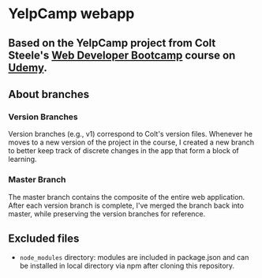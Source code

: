 # YelpCamp webapp

## Based on the YelpCamp project from Colt Steele's [Web Developer Bootcamp](https://www.udemy.com/the-web-developer-bootcamp/) course on [Udemy](https://www.udemy.com).

## About branches

### Version Branches
Version branches (e.g., v1) correspond to Colt's version files. Whenever he moves to a new version of the project in the course, I created a new branch to better keep track of discrete changes in the app that form a block of learning.

### Master Branch
The master branch contains the composite of the entire web application. After each version branch is complete, I've merged the branch back into master, while preserving the version branches for reference.

## Excluded files
* `node_modules` directory: modules are included in package.json and can be installed in local directory via npm after cloning this repository.